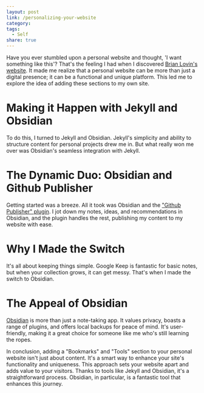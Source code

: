 ```yaml
---
layout: post
link: /personalizing-your-website
category: 
tags:
  - Self
share: true
---
```

Have you ever stumbled upon a personal website and thought, 'I want something like this'? That's the feeling I had when I discovered [Brian Lovin's website](https://brianlovin.com). It made me realize that a personal website can be more than just a digital presence; it can be a functional and unique platform. This led me to explore the idea of adding these sections to my own site.

# Making it Happen with Jekyll and Obsidian

To do this, I turned to Jekyll and Obsidian. Jekyll's simplicity and ability to structure content for personal projects drew me in. But what really won me over was Obsidian's seamless integration with Jekyll.

# The Dynamic Duo: Obsidian and Github Publisher

Getting started was a breeze. All it took was Obsidian and the ["Github Publisher" plugin](https://github.com/ObsidianPublisher/obsidian-github-publisher). I jot down my notes, ideas, and recommendations in Obsidian, and the plugin handles the rest, publishing my content to my website with ease.

# Why I Made the Switch

It's all about keeping things simple. Google Keep is fantastic for basic notes, but when your collection grows, it can get messy. That's when I made the switch to Obsidian.

# The Appeal of Obsidian

[Obsidian](https://obsidian.md/) is more than just a note-taking app. It values privacy, boasts a range of plugins, and offers local backups for peace of mind. It's user-friendly, making it a great choice for someone like me who's still learning the ropes.

In conclusion, adding a "Bookmarks" and "Tools" section to your personal website isn't just about content. It's a smart way to enhance your site's functionality and uniqueness. This approach sets your website apart and adds value to your visitors. Thanks to tools like Jekyll and Obsidian, it's a straightforward process. Obsidian, in particular, is a fantastic tool that enhances this journey.